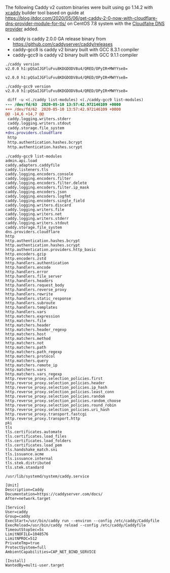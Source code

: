 The following Caddy v2 custom binaries were built using go 1.14.2 with [xcaddy](https://github.com/caddyserver/xcaddy) builder tool based on guide at https://blog.jitdor.com/2020/05/06/get-caddy-2-0-now-with-cloudflare-dns-provider-module-for-tls/ on CentOS 7.8 system with the [Cloudfalre DNS provider](https://github.com/caddy-dns) added.

* caddy is caddy 2.0.0 GA release binary from https://github.com/caddyserver/caddy/releases
* caddy-gcc8 is caddy v2 binary built with GCC 8.3.1 compiler
* caddy-gcc9 is caddy v2 binary built with GCC 9.1.1 compiler

```
./caddy version
v2.0.0 h1:pQSaIJGFluFvu8KDGDODV8u4/QRED/OPyIR+MWYYse8=

v2.0.0 h1:pQSaIJGFluFvu8KDGDODV8u4/QRED/OPyIR+MWYYse8=

./caddy-gcc9 version
v2.0.0 h1:pQSaIJGFluFvu8KDGDODV8u4/QRED/OPyIR+MWYYse8=
```

```diff
 diff -u <(./caddy list-modules) <(./caddy-gcc9 list-modules)  
--- /dev/fd/63  2020-05-10 13:57:42.972146109 +0000
+++ /dev/fd/62  2020-05-10 13:57:42.972146109 +0000
@@ -14,6 +14,7 @@
 caddy.logging.writers.stderr
 caddy.logging.writers.stdout
 caddy.storage.file_system
+dns.providers.cloudflare
 http
 http.authentication.hashes.bcrypt
 http.authentication.hashes.scrypt
```

```
./caddy-gcc9 list-modules
admin.api.load
caddy.adapters.caddyfile
caddy.listeners.tls
caddy.logging.encoders.console
caddy.logging.encoders.filter
caddy.logging.encoders.filter.delete
caddy.logging.encoders.filter.ip_mask
caddy.logging.encoders.json
caddy.logging.encoders.logfmt
caddy.logging.encoders.single_field
caddy.logging.writers.discard
caddy.logging.writers.file
caddy.logging.writers.net
caddy.logging.writers.stderr
caddy.logging.writers.stdout
caddy.storage.file_system
dns.providers.cloudflare
http
http.authentication.hashes.bcrypt
http.authentication.hashes.scrypt
http.authentication.providers.http_basic
http.encoders.gzip
http.encoders.zstd
http.handlers.authentication
http.handlers.encode
http.handlers.error
http.handlers.file_server
http.handlers.headers
http.handlers.request_body
http.handlers.reverse_proxy
http.handlers.rewrite
http.handlers.static_response
http.handlers.subroute
http.handlers.templates
http.handlers.vars
http.matchers.expression
http.matchers.file
http.matchers.header
http.matchers.header_regexp
http.matchers.host
http.matchers.method
http.matchers.not
http.matchers.path
http.matchers.path_regexp
http.matchers.protocol
http.matchers.query
http.matchers.remote_ip
http.matchers.vars
http.matchers.vars_regexp
http.reverse_proxy.selection_policies.first
http.reverse_proxy.selection_policies.header
http.reverse_proxy.selection_policies.ip_hash
http.reverse_proxy.selection_policies.least_conn
http.reverse_proxy.selection_policies.random
http.reverse_proxy.selection_policies.random_choose
http.reverse_proxy.selection_policies.round_robin
http.reverse_proxy.selection_policies.uri_hash
http.reverse_proxy.transport.fastcgi
http.reverse_proxy.transport.http
pki
tls
tls.certificates.automate
tls.certificates.load_files
tls.certificates.load_folders
tls.certificates.load_pem
tls.handshake_match.sni
tls.issuance.acme
tls.issuance.internal
tls.stek.distributed
tls.stek.standard
```

`/usr/lib/systemd/system/caddy.service`

```
[Unit]
Description=Caddy
Documentation=https://caddyserver.com/docs/
After=network.target

[Service]
User=caddy
Group=caddy
ExecStart=/usr/bin/caddy run --environ --config /etc/caddy/Caddyfile
ExecReload=/usr/bin/caddy reload --config /etc/caddy/Caddyfile
TimeoutStopSec=5s
LimitNOFILE=1048576
LimitNPROC=512
PrivateTmp=true
ProtectSystem=full
AmbientCapabilities=CAP_NET_BIND_SERVICE

[Install]
WantedBy=multi-user.target
```